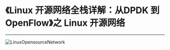 # 《Linux 开源网络全栈详解：从DPDK 到 OpenFlow》之 Linux 开源网络


---
![LinuxOpensourceNetwork](http://cdn.talkaboutos.top/LinuxOpensourceNetwork.jpg)





